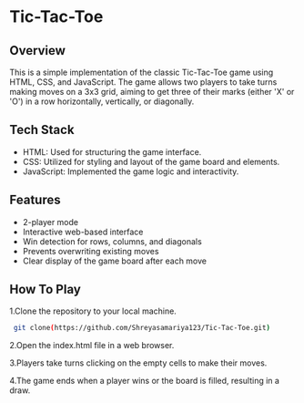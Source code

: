 
# Tic-Tac-Toe



## Overview
This is a simple implementation of the classic Tic-Tac-Toe game using HTML, CSS, and JavaScript. The game allows two players to take turns making moves on a 3x3 grid, aiming to get three of their marks (either 'X' or 'O') in a row horizontally, vertically, or diagonally.
## Tech Stack
* HTML: Used for structuring the game interface.
* CSS: Utilized for styling and layout of the game board and elements.
* JavaScript: Implemented the game logic and interactivity.
## Features
* 2-player mode
* Interactive web-based interface
* Win detection for rows, columns, and diagonals
* Prevents overwriting existing moves
* Clear display of the game board after each move
## How To Play

1.Clone the repository to your local machine.

```bash
 git clone(https://github.com/Shreyasamariya123/Tic-Tac-Toe.git)
```
2.Open the index.html file in a web browser.

3.Players take turns clicking on the empty cells to make their moves.

4.The game ends when a player wins or the board is   filled, resulting in a draw.
